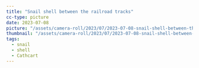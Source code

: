 ```yaml
---
title: "Snail shell between the railroad tracks"
cc-type: picture
date: 2023-07-08
picture: "/assets/camera-roll/2023/07/2023-07-08-snail-shell-between-the-railroad-tracks/20230709_022302044_iOS.jpg"
thumbnail: "/assets/camera-roll/2023/07/2023-07-08-snail-shell-between-the-railroad-tracks/20230709_022302044_iOS-thumbnail.jpg"
tags:
  - snail
  - shell
  - Cathcart
---
```

